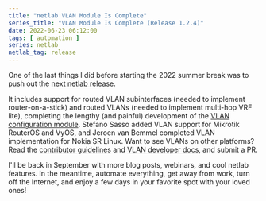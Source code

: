 ```yaml
---
title: "netlab VLAN Module Is Complete"
series_title: "VLAN Module Is Complete (Release 1.2.4)"
date: 2022-06-23 06:12:00
tags: [ automation ]
series: netlab
netlab_tag: release
---
```

One of the last things I did before starting the 2022 summer break was to push out the [next netlab release](https://netsim-tools.readthedocs.io/en/latest/release.html). 

It includes support for routed VLAN subinterfaces (needed to implement router-on-a-stick) and routed VLANs (needed to implement multi-hop VRF lite), completing the lengthy (and painful) development of the [VLAN configuration module](https://netsim-tools.readthedocs.io/en/latest/module/vlan.html). Stefano Sasso added VLAN support for Mikrotik RouterOS and VyOS, and Jeroen van Bemmel completed VLAN implementation for Nokia SR Linux. Want to see VLANs on other platforms? Read the [contributor guidelines](https://netsim-tools.readthedocs.io/en/latest/dev/guidelines.html) and [VLAN developer docs](https://netsim-tools.readthedocs.io/en/latest/dev/config/vlan.html), and submit a PR.

I'll be back in September with more blog posts, webinars, and cool netlab features. In the meantime, automate everything, get away from work, turn off the Internet, and enjoy a few days in your favorite spot with your loved ones!
